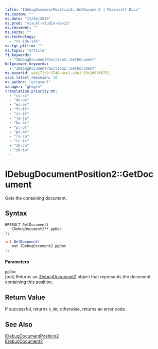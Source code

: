 ```yaml
---
title: "IDebugDocumentPosition2::GetDocument | Microsoft Docs"
ms.custom: ""
ms.date: "11/04/2016"
ms.prod: "visual-studio-dev15"
ms.reviewer: ""
ms.suite: ""
ms.technology: 
  - "vs-ide-sdk"
ms.tgt_pltfrm: ""
ms.topic: "article"
f1_keywords: 
  - "IDebugDocumentPosition2::GetDocument"
helpviewer_keywords: 
  - "IDebugDocumentPosition2::GetDocument"
ms.assetid: eaa172c9-5748-4ce1-a0e2-33c2063f6752
caps.latest.revision: 10
ms.author: "gregvanl"
manager: "ghogen"
translation.priority.mt: 
  - "cs-cz"
  - "de-de"
  - "es-es"
  - "fr-fr"
  - "it-it"
  - "ja-jp"
  - "ko-kr"
  - "pl-pl"
  - "pt-br"
  - "ru-ru"
  - "tr-tr"
  - "zh-cn"
  - "zh-tw"
---
```

# IDebugDocumentPosition2::GetDocument
Gets the containing document.  
  
## Syntax  
  
```cpp#  
HRESULT GetDocument(   
   IDebugDocument2** ppDoc  
);  
```  
  
```c#  
int GetDocument(   
   out IDebugDocument2 ppDoc  
);  
```  
  
#### Parameters  
 `ppDoc`  
 [out] Returns an [IDebugDocument2](../../../extensibility/debugger/reference/idebugdocument2.md) object that represents the document containing this position.  
  
## Return Value  
 If successful, returns `S_OK`; otherwise, returns an error code.  
  
## See Also  
 [IDebugDocumentPosition2](../../../extensibility/debugger/reference/idebugdocumentposition2.md)   
 [IDebugDocument2](../../../extensibility/debugger/reference/idebugdocument2.md)